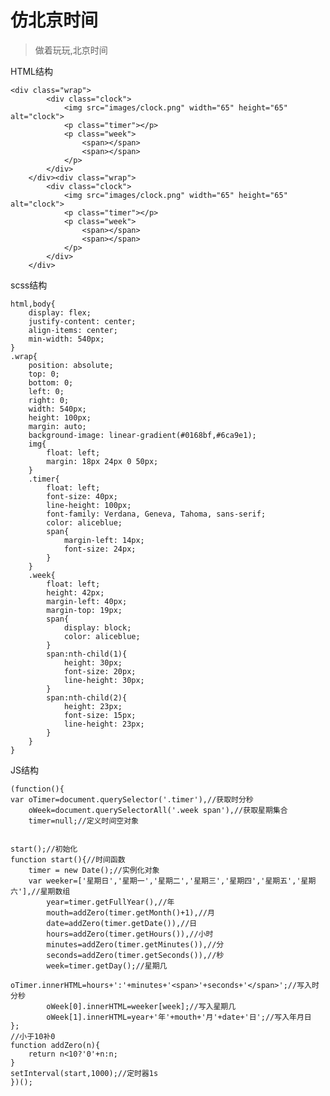 # 仿北京时间

> 做着玩玩,北京时间

HTML结构


```
<div class="wrap">
        <div class="clock">
            <img src="images/clock.png" width="65" height="65" alt="clock">
            <p class="timer"></p>
            <p class="week">
                <span></span>
                <span></span>
            </p>
        </div>
    </div><div class="wrap">
        <div class="clock">
            <img src="images/clock.png" width="65" height="65" alt="clock">
            <p class="timer"></p>
            <p class="week">
                <span></span>
                <span></span>
            </p>
        </div>
    </div>
```

scss结构

	html,body{
	    display: flex;
	    justify-content: center;
	    align-items: center;
	    min-width: 540px;
	}
	.wrap{
	    position: absolute;
	    top: 0;
	    bottom: 0;
	    left: 0;
	    right: 0;
	    width: 540px;
	    height: 100px;
	    margin: auto;
	    background-image: linear-gradient(#0168bf,#6ca9e1);
	    img{
	        float: left;
	        margin: 18px 24px 0 50px;
	    }
	    .timer{
	        float: left;
	        font-size: 40px;
	        line-height: 100px;
	        font-family: Verdana, Geneva, Tahoma, sans-serif;
	        color: aliceblue;
	        span{
	            margin-left: 14px; 
	            font-size: 24px;
	        }
	    }
	    .week{
	        float: left;
	        height: 42px;
	        margin-left: 40px;
	        margin-top: 19px;
	        span{
	            display: block;
	            color: aliceblue;
	        }
	        span:nth-child(1){
	            height: 30px;
	            font-size: 20px;
	            line-height: 30px;
	        }
	        span:nth-child(2){
	            height: 23px;
	            font-size: 15px;
	            line-height: 23px;
	        }
	    }
	}


JS结构

	(function(){
    var oTimer=document.querySelector('.timer'),//获取时分秒
        oWeek=document.querySelectorAll('.week span'),//获取星期集合
        timer=null;//定义时间空对象


    start();//初始化
    function start(){//时间函数
        timer = new Date();//实例化对象
        var weeker=['星期日','星期一','星期二','星期三','星期四','星期五','星期六'],//星期数组
            year=timer.getFullYear(),//年
            mouth=addZero(timer.getMonth()+1),//月
            date=addZero(timer.getDate()),//日
            hours=addZero(timer.getHours()),//小时
            minutes=addZero(timer.getMinutes()),//分
            seconds=addZero(timer.getSeconds()),//秒
            week=timer.getDay();//星期几
            oTimer.innerHTML=hours+':'+minutes+'<span>'+seconds+'</span>';//写入时分秒
            oWeek[0].innerHTML=weeker[week];//写入星期几
            oWeek[1].innerHTML=year+'年'+mouth+'月'+date+'日';//写入年月日
    };
    //小于10补0
    function addZero(n){
        return n<10?'0'+n:n;
    }
    setInterval(start,1000);//定时器1s
	})();

